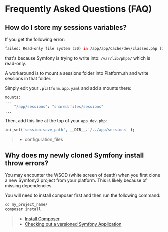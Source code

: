 # Frequently Asked Questions (FAQ)

## How do I store my sessions variables?

If you get the following error:

```bash
failed: Read-only file system (30) in /app/app/cache/dev/classes.php line 420
```

that's because Symfony is trying to write into: `/var/lib/php5/` which
is read-only.

A workaround is to mount a sessions folder into Platform.sh and write
sessions in that folder.

Simply edit your `.platform.app.yaml` and add a mounts there:

```bash
mounts:
...
    "/app/sessions": "shared:files/sessions"
...
```

Then, add this line at the top of your `app_dev.php`:

```bash
ini_set('session.save_path', __DIR__.'/../app/sessions' );
```

> -   configuration\_files

## Why does my newly cloned Symfony install throw errors?

You may encounter the WSOD (white screen of death) when you first clone
a new Symfony2 project from your platform. This is likely because of
missing dependencies.

You will need to install composer first and then run the following
command:

```bash
cd my_project_name/
composer install
```

> -   [Install Composer](https://getcomposer.org/download/)
> -   [Checking out a versioned Symfony
>     Application](http://symfony.com/doc/current/book/installation.html#checking-out-a-versioned-symfony-application)

